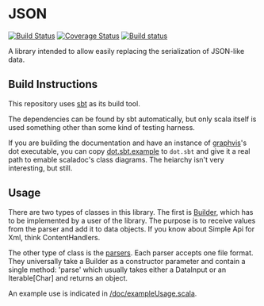 # JSON
[![Build Status](https://travis-ci.org/rayrobdod/json.svg?branch=master)](https://travis-ci.org/rayrobdod/json)
[![Coverage Status](https://coveralls.io/repos/rayrobdod/json/badge.svg?branch=master)](https://coveralls.io/r/rayrobdod/json?branch=master)
[![Build status](https://ci.appveyor.com/api/projects/status/091ba0yf3lcxscst/branch/master?svg=true)](https://ci.appveyor.com/project/rayrobdod/json/branch/master)

A library intended to allow easily replacing the serialization of JSON-like data.

## Build Instructions
This repository uses [sbt](http://www.scala-sbt.org/) as its build tool.

The dependencies can be found by sbt automatically, but only scala itself is
used something other than some kind of testing harness.

If you are building the documentation and have an instance of
[graphvis](http://www.graphviz.org/)'s dot executable, you can copy
[dot.sbt.example](dot.sbt.example) to `dot.sbt` and give it a real path to
emable scaladoc's class diagrams. The heiarchy isn't very interesting, but
still.

## Usage
There are two types of classes in this library. The first is
[Builder](src/main/scala/com/rayrobdod/json/builder/Builder.scala),
which has to be implemented by a user of the library. The purpose is to receive
values from the parser and add it to data objects. If you know about Simple Api
for Xml, think ContentHandlers.

The other type of class is the [parsers](src/main/scala/com/rayrobdod/json/parser).
Each parser accepts one file format. They universally take a Builder as a
constructor parameter and contain a single method: 'parse' which usually takes
either a DataInput or an Iterable[Char] and returns an object.


An example use is indicated in [/doc/exampleUsage.scala](doc/exampleUsage.scala).

